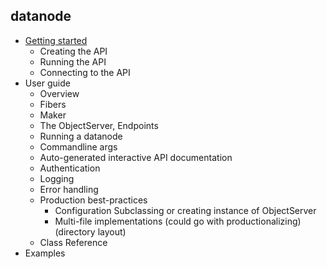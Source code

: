 datanode
----------

* [Getting started](doc/GettingStarted)
  * Creating the API
  * Running the API
  * Connecting to the API
* User guide
  * Overview
  * Fibers
  * Maker
  * The ObjectServer, Endpoints
  * Running a datanode
  * Commandline args
  * Auto-generated interactive API documentation
  * Authentication
  * Logging
  * Error handling
  * Production best-practices
    * Configuration Subclassing or creating instance of ObjectServer
    * Multi-file implementations (could go with productionalizing) (directory layout)
  * Class Reference
* Examples


